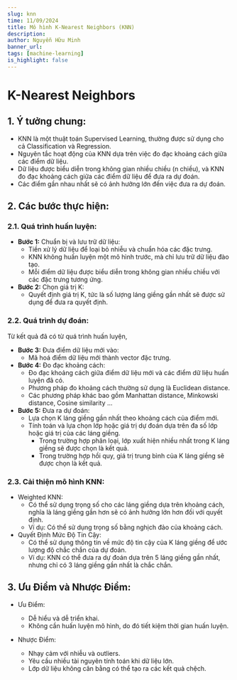 ```yaml
---
slug: knn
time: 11/09/2024
title: Mô hình K-Nearest Neighbors (KNN)
description:
author: Nguyễn Hữu Minh
banner_url: 
tags: [machine-learning]
is_highlight: false
---
```


# K-Nearest Neighbors


## 1. Ý tưởng chung:

- KNN là một thuật toán Supervised Learning, thường được sử dụng cho cả Classification và Regression.
- Nguyên tắc hoạt động của KNN dựa trên việc đo đạc khoảng cách giữa các điểm dữ liệu.
- Dữ liệu được biểu diễn trong không gian nhiều chiều (n chiều), và KNN đo đạc khoảng cách giữa các điểm dữ liệu để đưa ra dự đoán.
- Các điểm gần nhau nhất sẽ có ảnh hưởng lớn đến việc đưa ra dự đoán.

## 2. Các bước thực hiện:

### 2.1. Quá trình huấn luyện:

- **Bước 1:** Chuẩn bị và lưu trữ dữ liệu:
    - Tiền xử lý dữ liệu để loại bỏ nhiễu và chuẩn hóa các đặc trưng.
    - KNN không huấn luyện một mô hình trước, mà chỉ lưu trữ dữ liệu đào tạo.
    - Mỗi điểm dữ liệu được biểu diễn trong không gian nhiều chiều với các đặc trưng tương ứng.
- **Bước 2:** Chọn giá trị K:
    - Quyết định giá trị K, tức là số lượng láng giềng gần nhất sẽ được sử dụng để đưa ra quyết định.

### 2.2. Quá trình dự đoán:

Từ kết quả đã có từ quá trình huấn luyện,

- **Bước 3:** Đưa điểm dữ liệu mới vào:
    - Mã hoá điểm dữ liệu mới thành vector đặc trưng.
- **Bước 4:** Đo đạc khoảng cách:
    - Đo đạc khoảng cách giữa điểm dữ liệu mới và các điểm dữ liệu huấn luyện đã có.
    - Phương pháp đo khoảng cách thường sử dụng là Euclidean distance.
    - Các phương pháp khác bao gồm Manhattan distance, Minkowski distance, Cosine similarity ...
- **Bước 5:** Đưa ra dự đoán:
    - Lựa chọn K láng giềng gần nhất theo khoảng cách của điểm mới.
    - Tính toán và lựa chọn lớp hoặc giá trị dự đoán dựa trên đa số lớp hoặc giá trị của các láng giềng.
        - Trong trường hợp phân loại, lớp xuất hiện nhiều nhất trong K láng giềng sẽ được chọn là kết quả.
        - Trong trường hợp hồi quy, giá trị trung bình của K láng giềng sẽ được chọn là kết quả.

### 2.3. Cải thiện mô hình KNN:

- Weighted KNN:
    - Có thể sử dụng trọng số cho các láng giềng dựa trên khoảng cách, nghĩa là láng giềng gần hơn sẽ có ảnh hưởng lớn hơn đối với quyết định.
    - Ví dụ: Có thể sử dụng trọng số bằng nghịch đảo của khoảng cách.
- Quyết Định Mức Độ Tin Cậy:
    - Có thể sử dụng thông tin về mức độ tin cậy của K láng giềng để ước lượng độ chắc chắn của dự đoán.
    - Ví dụ: KNN có thể đưa ra dự đoán dựa trên 5 láng giềng gần nhất, nhưng chỉ có 3 láng giềng gần nhất là chắc chắn.

## 3. Ưu Điểm và Nhược Điểm:

- Ưu Điểm:
    - Dễ hiểu và dễ triển khai.
    - Không cần huấn luyện mô hình, do đó tiết kiệm thời gian huấn luyện.

- Nhược Điểm:
    - Nhạy cảm với nhiễu và outliers.
    - Yêu cầu nhiều tài nguyên tính toán khi dữ liệu lớn.
    - Lớp dữ liệu không cân bằng có thể tạo ra các kết quả chệch.
